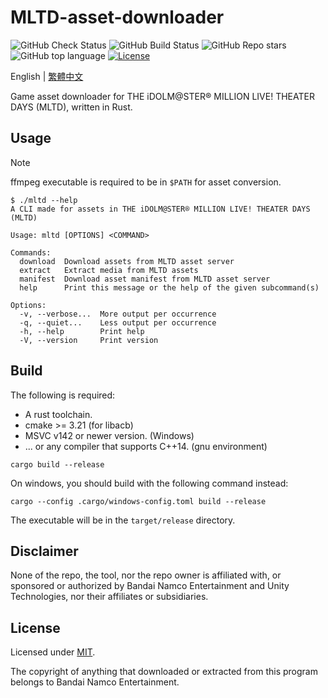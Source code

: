 # MLTD-asset-downloader

![GitHub Check Status](https://img.shields.io/github/actions/workflow/status/nicks96432/mltd-asset-downloader/check.yaml?label=Check)
![GitHub Build Status](https://img.shields.io/github/actions/workflow/status/nicks96432/mltd-asset-downloader/build.yaml)
![GitHub Repo stars](https://img.shields.io/github/stars/nicks96432/mltd-asset-downloader)
![GitHub top language](https://img.shields.io/github/languages/top/nicks96432/mltd-asset-downloader)
[![License](https://img.shields.io/github/license/nicks96432/mltd-asset-downloader)](LICENSE)

English | [繁體中文](README.zh-TW.md)

Game asset downloader for THE iDOLM@STER® MILLION LIVE! THEATER DAYS (MLTD), written in Rust.

## Usage

> [!NOTE]
> ffmpeg executable is required to be in `$PATH` for asset conversion.

```console
$ ./mltd --help
A CLI made for assets in THE iDOLM@STER® MILLION LIVE! THEATER DAYS (MLTD)

Usage: mltd [OPTIONS] <COMMAND>

Commands:
  download  Download assets from MLTD asset server
  extract   Extract media from MLTD assets
  manifest  Download asset manifest from MLTD asset server
  help      Print this message or the help of the given subcommand(s)

Options:
  -v, --verbose...  More output per occurrence
  -q, --quiet...    Less output per occurrence
  -h, --help        Print help
  -V, --version     Print version
```

## Build

The following is required:

* A rust toolchain.
* cmake >= 3.21 (for libacb)
* MSVC v142 or newer version. (Windows)
* ... or any compiler that supports C++14. (gnu environment)

```shell
cargo build --release
```

On windows, you should build with the following command instead:

```shell
cargo --config .cargo/windows-config.toml build --release
```

The executable will be in the `target/release` directory.

## Disclaimer

None of the repo, the tool, nor the repo owner is affiliated with, or sponsored or authorized by
Bandai Namco Entertainment and Unity Technologies, nor their affiliates or subsidiaries.

## License

Licensed under [MIT](LICENSE).

The copyright of anything that downloaded or extracted from this program belongs to
Bandai Namco Entertainment.

